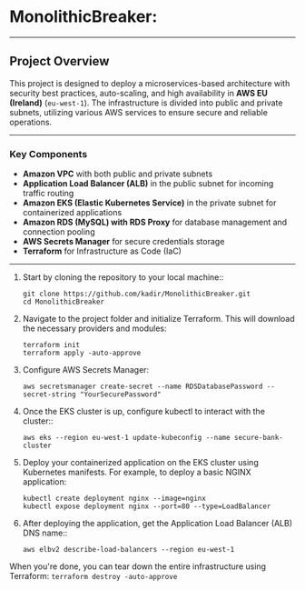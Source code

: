# **MonolithicBreaker:**


---

## **Project Overview**

This project is designed to deploy a microservices-based architecture with security best practices, auto-scaling, and high availability in **AWS EU (Ireland)** (`eu-west-1`). The infrastructure is divided into public and private subnets, utilizing various AWS services to ensure secure and reliable operations.

---

### **Key Components**

- **Amazon VPC** with both public and private subnets
- **Application Load Balancer (ALB)** in the public subnet for incoming traffic routing
- **Amazon EKS (Elastic Kubernetes Service)** in the private subnet for containerized applications
- **Amazon RDS (MySQL) with RDS Proxy** for database management and connection pooling
- **AWS Secrets Manager** for secure credentials storage
- **Terraform** for Infrastructure as Code (IaC)

---

1. Start by cloning the repository to your local machine::

    ```
    git clone https://github.com/kadir/MonolithicBreaker.git
    cd MonolithicBreaker
    ```
2. Navigate to the project folder and initialize Terraform. This will download the necessary providers and modules:

    ```
    terraform init
    terraform apply -auto-approve
    ```
3. Configure AWS Secrets Manager:

    ```
    aws secretsmanager create-secret --name RDSDatabasePassword --secret-string "YourSecurePassword"
    ```
4. Once the EKS cluster is up, configure kubectl to interact with the cluster::

    ```
    aws eks --region eu-west-1 update-kubeconfig --name secure-bank-cluster
    ```
5. Deploy your containerized application on the EKS cluster using Kubernetes manifests. For example, to deploy a basic NGINX application:

    ```
    kubectl create deployment nginx --image=nginx
    kubectl expose deployment nginx --port=80 --type=LoadBalancer
    ```
5. After deploying the application, get the Application Load Balancer (ALB) DNS name::

    ```
    aws elbv2 describe-load-balancers --region eu-west-1
    ```

When you're done, you can tear down the entire infrastructure using Terraform:
    ```
    terraform destroy -auto-approve
    ```


